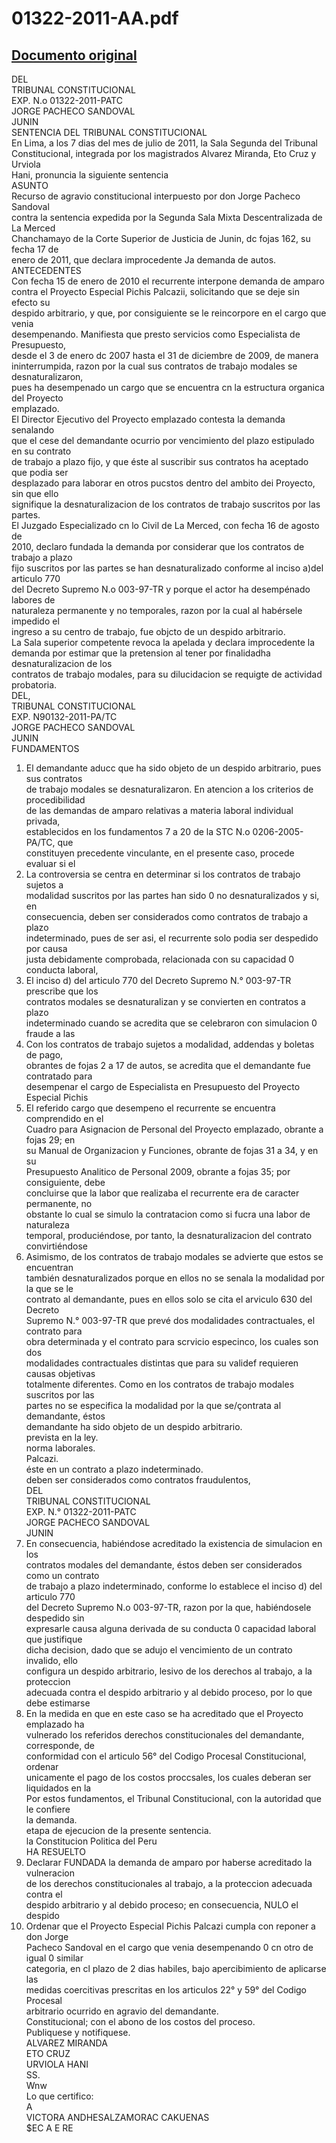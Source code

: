 
01322-2011-AA.pdf
=================
  
[Documento original](https://tc.gob.pe/jurisprudencia/2011/01322-2011-AA.pdf)  
---  
DEL  
TRIBUNAL CONSTITUCIONAL  
EXP. N.o 01322-2011-PATC  
JORGE PACHECO SANDOVAL  
JUNIN  
SENTENCIA DEL TRIBUNAL CONSTITUCIONAL  
En Lima, a los 7 dias del mes de julio de 2011, la Sala Segunda del Tribunal  
Constitucional, integrada por los magistrados Alvarez Miranda, Eto Cruz y Urviola  
Hani, pronuncia la siguiente sentencia  
ASUNTO  
Recurso de agravio constitucional interpuesto por don Jorge Pacheco Sandoval  
contra la sentencia expedida por la Segunda Sala Mixta Descentralizada de La Merced  
Chanchamayo de la Corte Superior de Justicia de Junin, dc fojas 162, su fecha 17 de  
enero de 2011, que declara improcedente Ja demanda de autos.  
ANTECEDENTES  
Con fecha 15 de enero de 2010 el recurrente interpone demanda de amparo  
contra el Proyecto Especial Pichis Palcazii, solicitando que se deje sin efecto su  
despido arbitrario, y que, por consiguiente se le reincorpore en el cargo que venia  
desempenando. Manifiesta que presto servicios como Especialista de Presupuesto,  
desde el 3 de enero dc 2007 hasta el 31 de diciembre de 2009, de manera  
ininterrumpida, razon por la cual sus contratos de trabajo modales se desnaturalizaron,  
pues ha desempenado un cargo que se encuentra cn la estructura organica del Proyecto  
emplazado.  
El Director Ejecutivo del Proyecto emplazado contesta la demanda senalando  
que el cese del demandante ocurrio por vencimiento del plazo estipulado en su contrato  
de trabajo a plazo fijo, y que éste al suscribir sus contratos ha aceptado que podia ser  
desplazado para laborar en otros pucstos dentro del ambito dei Proyecto, sin que ello  
signifique la desnaturalizacion de los contratos de trabajo suscritos por las partes.  
El Juzgado Especializado cn lo Civil de La Merced, con fecha 16 de agosto de  
2010, declaro fundada la demanda por considerar que los contratos de trabajo a plazo  
fijo suscritos por las partes se han desnaturalizado conforme al inciso a)del articulo 770  
del Decreto Supremo N.o 003-97-TR y porque el actor ha desempénado labores de  
naturaleza permanente y no temporales, razon por la cual al habérsele impedido el  
ingreso a su centro de trabajo, fue objcto de un despido arbitrario.  
La Sala superior competente revoca la apelada y declara improcedente la  
demanda por estimar que la pretension al tener por finalidadha desnaturalizacion de los  
contratos de trabajo modales, para su dilucidacion se requigte de actividad probatoria.  
DEL,  
TRIBUNAL CONSTITUCIONAL  
EXP. N90132-2011-PA/TC  
JORGE PACHECO SANDOVAL  
JUNIN  
FUNDAMENTOS  
1. El demandante aducc que ha sido objeto de un despido arbitrario, pues sus contratos  
de trabajo modales se desnaturalizaron. En atencion a los criterios de procedibilidad  
de las demandas de amparo relativas a materia laboral individual privada,  
establecidos en los fundamentos 7 a 20 de la STC N.o 0206-2005-PA/TC, que  
constituyen precedente vinculante, en el presente caso, procede evaluar si el  
2. La controversia se centra en determinar si los contratos de trabajo sujetos a  
modalidad suscritos por las partes han sido 0 no desnaturalizados y si, en  
consecuencia, deben ser considerados como contratos de trabajo a plazo  
indeterminado, pues de ser asi, el recurrente solo podia ser despedido por causa  
justa debidamente comprobada, relacionada con su capacidad 0 conducta laboral,  
3. El inciso d) del articulo 770 del Decreto Supremo N.° 003-97-TR prescribe que los  
contratos modales se desnaturalizan y se convierten en contratos a plazo  
indeterminado cuando se acredita que se celebraron con simulacion 0 fraude a las  
4. Con los contratos de trabajo sujetos a modalidad, addendas y boletas de pago,  
obrantes de fojas 2 a 17 de autos, se acredita que el demandante fue contratado para  
desempenar el cargo de Especialista en Presupuesto del Proyecto Especial Pichis  
5. El referido cargo que desempeno el recurrente se encuentra comprendido en el  
Cuadro para Asignacion de Personal del Proyecto emplazado, obrante a fojas 29; en  
su Manual de Organizacion y Funciones, obrante de fojas 31 a 34, y en su  
Presupuesto Analitico de Personal 2009, obrante a fojas 35; por consiguiente, debe  
concluirse que la labor que realizaba el recurrente era de caracter permanente, no  
obstante lo cual se simulo la contratacion como si fucra una labor de naturaleza  
temporal, produciéndose, por tanto, la desnaturalizacion del contrato convirtiéndose  
6. Asimismo, de los contratos de trabajo modales se advierte que estos se encuentran  
también desnaturalizados porque en ellos no se senala la modalidad por la que se le  
contrato al demandante, pues en ellos solo se cita el arviculo 630 del Decreto  
Supremo N.° 003-97-TR que prevé dos modalidades contractuales, el contrato para  
obra determinada y el contrato para scrvicio especinco, los cuales son dos  
modalidades contractuales distintas que para su validef requieren causas objetivas  
totalmente diferentes. Como en los contratos de trabajo modales suscritos por las  
partes no se especifica la modalidad por la que se/çontrata al demandante, éstos  
demandante ha sido objeto de un despido arbitrario.  
prevista en la ley.  
norma laborales.  
Palcazi.  
éste en un contrato a plazo indeterminado.  
deben ser considerados como contratos fraudulentos,  
DEL  
TRIBUNAL CONSTITUCIONAL  
EXP. N.° 01322-2011-PATC  
JORGE PACHECO SANDOVAL  
JUNIN  
7. En consecuencia, habiéndose acreditado la existencia de simulacion en los  
contratos modales del demandante, éstos deben ser considerados como un contrato  
de trabajo a plazo indeterminado, conforme lo establece el inciso d) del articulo 770  
del Decreto Supremo N.o 003-97-TR, razon por la que, habiéndosele despedido sin  
expresarle causa alguna derivada de su conducta 0 capacidad laboral que justifique  
dicha decision, dado que se adujo el vencimiento de un contrato invalido, ello  
configura un despido arbitrario, lesivo de los derechos al trabajo, a la proteccion  
adecuada contra el despido arbitrario y al debido proceso, por lo que debe estimarse  
8. En la medida en que en este caso se ha acreditado que el Proyecto emplazado ha  
vulnerado los referidos derechos constitucionales del demandante, corresponde, de  
conformidad con el articulo 56° del Codigo Procesal Constitucional, ordenar  
unicamente el pago de los costos proccsales, los cuales deberan ser liquidados en la  
Por estos fundamentos, el Tribunal Constitucional, con la autoridad que le confiere  
la demanda.  
etapa de ejecucion de la presente sentencia.  
la Constitucion Politica del Peru  
HA RESUELTO  
1. Declarar FUNDADA la demanda de amparo por haberse acreditado la vulneracion  
de los derechos constitucionales al trabajo, a la proteccion adecuada contra el  
despido arbitrario y al debido proceso; en consecuencia, NULO el despido  
2. Ordenar que el Proyecto Especial Pichis Palcazi cumpla con reponer a don Jorge  
Pacheco Sandoval en el cargo que venia desempenando 0 cn otro de igual 0 similar  
categoria, en cl plazo de 2 dias habiles, bajo apercibimiento de aplicarse las  
medidas coercitivas prescritas en los articulos 22° y 59° del Codigo Procesal  
arbitrario ocurrido en agravio del demandante.  
Constitucional; con el abono de los costos del proceso.  
Publiquese y notifiquese.  
ALVAREZ MIRANDA  
ETO CRUZ  
URVIOLA HANI  
SS.  
Wnw  
Lo que certifico:  
A  
VICTORA ANDHESALZAMORAC CAKUENAS  
$EC A E RE